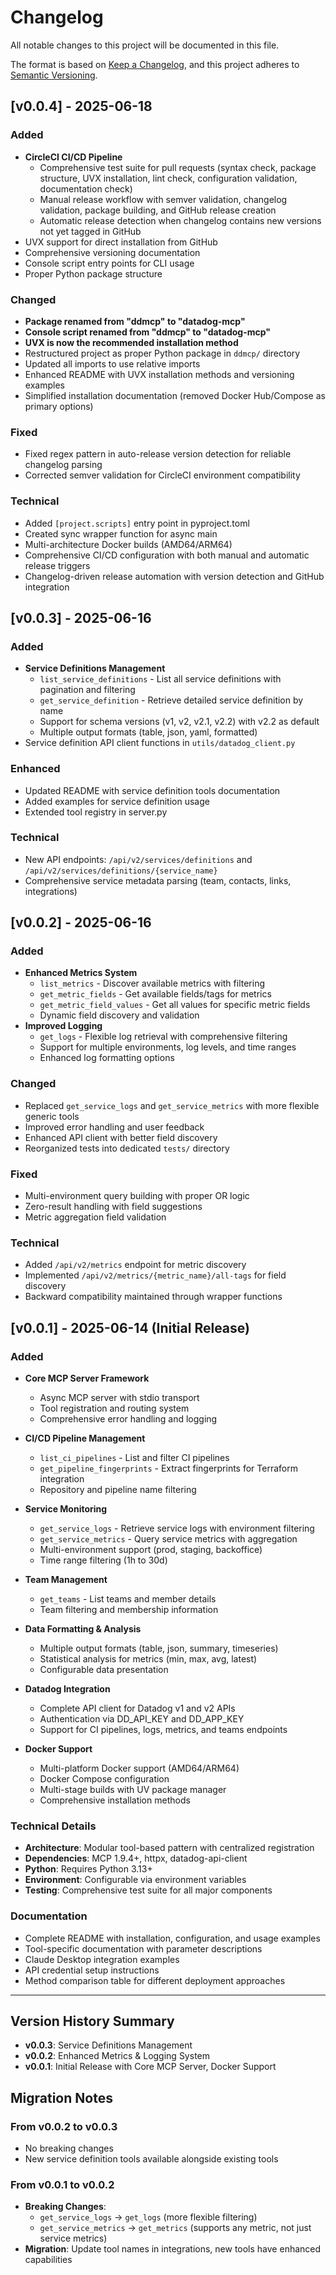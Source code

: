 # Changelog

All notable changes to this project will be documented in this file.

The format is based on [Keep a Changelog](https://keepachangelog.com/en/1.0.0/),
and this project adheres to [Semantic Versioning](https://semver.org/spec/v2.0.0.html).

## [v0.0.4] - 2025-06-18

### Added
- **CircleCI CI/CD Pipeline**
  - Comprehensive test suite for pull requests (syntax check, package structure, UVX installation, lint check, configuration validation, documentation check)
  - Manual release workflow with semver validation, changelog validation, package building, and GitHub release creation
  - Automatic release detection when changelog contains new versions not yet tagged in GitHub
- UVX support for direct installation from GitHub
- Comprehensive versioning documentation
- Console script entry points for CLI usage
- Proper Python package structure

### Changed
- **Package renamed from "ddmcp" to "datadog-mcp"**
- **Console script renamed from "ddmcp" to "datadog-mcp"**
- **UVX is now the recommended installation method**
- Restructured project as proper Python package in `ddmcp/` directory
- Updated all imports to use relative imports
- Enhanced README with UVX installation methods and versioning examples
- Simplified installation documentation (removed Docker Hub/Compose as primary options)

### Fixed
- Fixed regex pattern in auto-release version detection for reliable changelog parsing
- Corrected semver validation for CircleCI environment compatibility

### Technical
- Added `[project.scripts]` entry point in pyproject.toml
- Created sync wrapper function for async main
- Multi-architecture Docker builds (AMD64/ARM64)
- Comprehensive CI/CD configuration with both manual and automatic release triggers
- Changelog-driven release automation with version detection and GitHub integration 

## [v0.0.3] - 2025-06-16

### Added
- **Service Definitions Management**
  - `list_service_definitions` - List all service definitions with pagination and filtering
  - `get_service_definition` - Retrieve detailed service definition by name
  - Support for schema versions (v1, v2, v2.1, v2.2) with v2.2 as default
  - Multiple output formats (table, json, yaml, formatted)
- Service definition API client functions in `utils/datadog_client.py`

### Enhanced
- Updated README with service definition tools documentation
- Added examples for service definition usage
- Extended tool registry in server.py

### Technical
- New API endpoints: `/api/v2/services/definitions` and `/api/v2/services/definitions/{service_name}`
- Comprehensive service metadata parsing (team, contacts, links, integrations)

## [v0.0.2] - 2025-06-16

### Added
- **Enhanced Metrics System**
  - `list_metrics` - Discover available metrics with filtering
  - `get_metric_fields` - Get available fields/tags for metrics
  - `get_metric_field_values` - Get all values for specific metric fields
  - Dynamic field discovery and validation
- **Improved Logging**
  - `get_logs` - Flexible log retrieval with comprehensive filtering
  - Support for multiple environments, log levels, and time ranges
  - Enhanced log formatting options

### Changed
- Replaced `get_service_logs` and `get_service_metrics` with more flexible generic tools
- Improved error handling and user feedback
- Enhanced API client with better field discovery
- Reorganized tests into dedicated `tests/` directory

### Fixed
- Multi-environment query building with proper OR logic
- Zero-result handling with field suggestions
- Metric aggregation field validation

### Technical
- Added `/api/v2/metrics` endpoint for metric discovery
- Implemented `/api/v2/metrics/{metric_name}/all-tags` for field discovery
- Backward compatibility maintained through wrapper functions

## [v0.0.1] - 2025-06-14 (Initial Release)

### Added
- **Core MCP Server Framework**
  - Async MCP server with stdio transport
  - Tool registration and routing system
  - Comprehensive error handling and logging

- **CI/CD Pipeline Management**
  - `list_ci_pipelines` - List and filter CI pipelines
  - `get_pipeline_fingerprints` - Extract fingerprints for Terraform integration
  - Repository and pipeline name filtering

- **Service Monitoring**
  - `get_service_logs` - Retrieve service logs with environment filtering
  - `get_service_metrics` - Query service metrics with aggregation
  - Multi-environment support (prod, staging, backoffice)
  - Time range filtering (1h to 30d)

- **Team Management**
  - `get_teams` - List teams and member details
  - Team filtering and membership information

- **Data Formatting & Analysis**
  - Multiple output formats (table, json, summary, timeseries)
  - Statistical analysis for metrics (min, max, avg, latest)
  - Configurable data presentation

- **Datadog Integration**
  - Complete API client for Datadog v1 and v2 APIs
  - Authentication via DD_API_KEY and DD_APP_KEY
  - Support for CI pipelines, logs, metrics, and teams endpoints

- **Docker Support**
  - Multi-platform Docker support (AMD64/ARM64)
  - Docker Compose configuration
  - Multi-stage builds with UV package manager
  - Comprehensive installation methods

### Technical Details
- **Architecture**: Modular tool-based pattern with centralized registration
- **Dependencies**: MCP 1.9.4+, httpx, datadog-api-client
- **Python**: Requires Python 3.13+
- **Environment**: Configurable via environment variables
- **Testing**: Comprehensive test suite for all major components

### Documentation
- Complete README with installation, configuration, and usage examples
- Tool-specific documentation with parameter descriptions
- Claude Desktop integration examples
- API credential setup instructions
- Method comparison table for different deployment approaches

---

## Version History Summary

- **v0.0.3**: Service Definitions Management
- **v0.0.2**: Enhanced Metrics & Logging System  
- **v0.0.1**: Initial Release with Core MCP Server, Docker Support

## Migration Notes

### From v0.0.2 to v0.0.3
- No breaking changes
- New service definition tools available alongside existing tools

### From v0.0.1 to v0.0.2
- **Breaking Changes**: 
  - `get_service_logs` → `get_logs` (more flexible filtering)
  - `get_service_metrics` → `get_metrics` (supports any metric, not just service metrics)
- **Migration**: Update tool names in integrations, new tools have enhanced capabilities